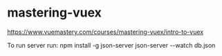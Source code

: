 # mastering-vuex
 https://www.vuemastery.com/courses/mastering-vuex/intro-to-vuex
 
 To run server run:
  npm install -g json-server
  json-server --watch db.json 
